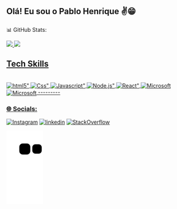 ## Olá! Eu sou o Pablo Henrique ✌️😁

📊 GitHub Stats:
 <div>
   <a href="https://github.com/PabloXI">
   <img height="180em" src="https://github-readme-stats.vercel.app/api?username=PabloXI&show_icons=true&theme=tokyonight&include_all_commits=true&count_private=true"/>
   <img height="180em" src="https://github-readme-stats.vercel.app/api/top-langs/?username=PabloXI&layout=compact&langs_count=6&theme=tokyonight"/>

## Tech Skills

<div style="display: inline_block"><br/>
<img align="center" alt=html5" src="https://img.shields.io/badge/HTML5-E34F26?style=for-the-badge&logo=html5&logoColor=white"> 
<img align="center" alt=Css" src="https://img.shields.io/badge/CSS3-1572B6?style=for-the-badge&logo=css3&logoColor=white"> 
<img align="center" alt=Javascript" src="https://img.shields.io/badge/JavaScript-323330?style=for-the-badge&logo=javascript&logoColor=F7DF1E">
<img align="center" alt=Node.js" src="https://img.shields.io/badge/Node.js-43853D?style=for-the-badge&logo=node.js&logoColor=white">
<img align="center" alt=React" src="https://img.shields.io/badge/React-20232A?style=for-the-badge&logo=react&logoColor=61DAFB">
<img align="center" alt=Microsoft Azure" src="https://img.shields.io/badge/Microsoft_Azure-0089D6?style=for-the-badge&logo=microsoft-azure&logoColor=white">
<img align="center" alt=Microsoft Azure" src="https://img.shields.io/badge/TypeScript-007ACC?style=for-the-badge&logo=typescript&logoColor=white">
 ---------
 
  ### 🌐 Socials:
 
<div> 
 
[![Instagram](https://img.shields.io/badge/Instagram-E4405F?style=for-the-badge&logo=instagram&logoColor=white)](https://www.instagram.com/pablohsouzaa/?hl=pt-br)
[![linkedin](https://img.shields.io/badge/LinkedIn-0077B5?style=for-the-badge&logo=linkedin&logoColor=white)](www.linkedin.com/in/pablo-henrique-xl10)
[![StackOverflow](https://img.shields.io/badge/Stack_Overflow-FE7A16?style=for-the-badge&logo=stack-overflow&logoColor=white)](https://stackoverflow.com/users/29030924/pablo-henrique)
 
  ![Snake animation](https://github.com/PabloXI/PabloXI/blob/output/github-contribution-grid-snake.svg)

</div>
